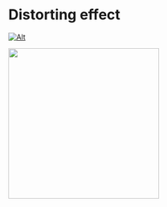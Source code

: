 # Distorting effect

<!-- [![Alt](https://media.giphy.com/media/5fkpOxtcSAt1qV12BW/giphy.gif)](https://npkeerthi.github.io/Distorting-effect/) -->
[![Alt](https://media.giphy.com/media/GGgf6fMFVH2C77AJlS/giphy.gif)](https://npkeerthi.github.io/Distorting-effect/)

[<img src="https://media.giphy.com/media/GGgf6fMFVH2C77AJlS/giphy.gif" width="300">](https://npkeerthi.github.io/Distorting-effect/)
